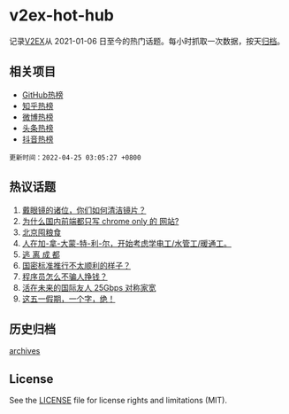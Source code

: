 # v2ex-hot-hub

 记录[V2EX](https://www.v2ex.com/)从 2021-01-06 日至今的热门话题。每小时抓取一次数据，按天[归档](archives)。
 
 ## 相关项目

- [GitHub热榜](https://github.com/snaildev/github-hot-hub)
- [知乎热榜](https://github.com/snaildev/zhihu-hot-hub)
- [微博热榜](https://github.com/snaildev/weibo-hot-hub)
- [头条热榜](https://github.com/snaildev/toutiao-hot-hub)
- [抖音热榜](https://github.com/snaildev/douyin-hot-hub)


 `更新时间：2022-04-25 03:05:27 +0800`

## 热议话题

1. [戴眼镜的诸位，你们如何清洁镜片？](https://www.v2ex.com/t/848909)
1. [为什么国内前端都只写 chrome only 的 网站?](https://www.v2ex.com/t/848878)
1. [北京囤粮食](https://www.v2ex.com/t/848958)
1. [人在加-拿-大蒙-特-利-尔，开始考虑学电工/水管工/暖通工。](https://www.v2ex.com/t/848916)
1. [逃 离 成 都](https://www.v2ex.com/t/848881)
1. [国密标准推行不太顺利的样子？](https://www.v2ex.com/t/848968)
1. [程序员怎么不骗人挣钱？](https://www.v2ex.com/t/848914)
1. [活在未来的国际友人 25Gbps 对称家宽](https://www.v2ex.com/t/848852)
1. [这五一假期，一个字，绝！](https://www.v2ex.com/t/848952)

## 历史归档

[archives](archives)

## License

See the [LICENSE](LICENSE) file for license rights and limitations (MIT).
